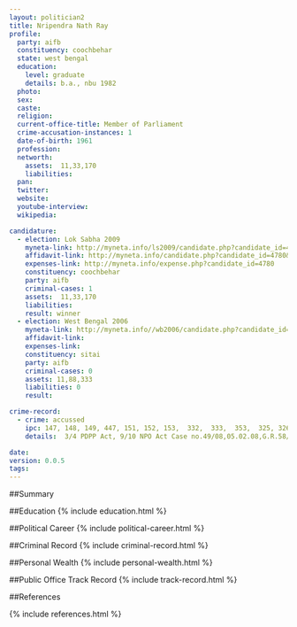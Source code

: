 ```yaml
---
layout: politician2
title: Nripendra Nath Ray
profile: 
  party: aifb
  constituency: coochbehar
  state: west bengal
  education: 
    level: graduate
    details: b.a., nbu 1982
  photo: 
  sex: 
  caste: 
  religion: 
  current-office-title: Member of Parliament
  crime-accusation-instances: 1
  date-of-birth: 1961
  profession: 
  networth: 
    assets:  11,33,170
    liabilities: 
  pan: 
  twitter: 
  website: 
  youtube-interview: 
  wikipedia: 

candidature: 
  - election: Lok Sabha 2009
    myneta-link: http://myneta.info/ls2009/candidate.php?candidate_id=4780
    affidavit-link: http://myneta.info/candidate.php?candidate_id=4780&scan=original
    expenses-link: http://myneta.info/expense.php?candidate_id=4780
    constituency: coochbehar 
    party: aifb
    criminal-cases: 1
    assets:  11,33,170
    liabilities: 
    result: winner 
  - election: West Bengal 2006
    myneta-link: http://myneta.info//wb2006/candidate.php?candidate_id=12
    affidavit-link: 
    expenses-link: 
    constituency: sitai 
    party: aifb
    criminal-cases: 0
    assets: 11,88,333
    liabilities: 0
    result:  

crime-record: 
  - crime: accussed
    ipc: 147, 148, 149, 447, 151, 152, 153,  332,  333,  353,  325, 326, 307, 436,  302
    details:  3/4 PDPP Act, 9/10 NPO Act Case no.49/08,05.02.08,G.R.58/08 P.S. Dinhata Cooch behar  W.B. A.C.J.M. Dhimata ,Charge not Framed   

date: 
version: 0.0.5
tags: 
---
```

##Summary


##Education
{% include education.html %}


##Political Career
{% include political-career.html %}


##Criminal Record
{% include criminal-record.html %}


##Personal Wealth
{% include personal-wealth.html %}


##Public Office Track Record
{% include track-record.html %}


##References


{% include references.html %}